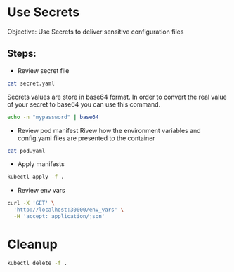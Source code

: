 # Use Secrets
Objective: Use Secrets to deliver sensitive configuration files

## Steps:
* Review secret file
```bash
cat secret.yaml
```

Secrets values are store in base64 format. In order to convert the real value of your secret to base64 you can use this command.
```bash
echo -n "mypassword" | base64  
```

* Review pod manifest
Rivew how the environment variables and config.yaml files are presented to the container
```bash
cat pod.yaml
```

* Apply manifests
```bash
kubectl apply -f .
```

* Review env vars
```bash
curl -X 'GET' \
  'http://localhost:30000/env_vars' \
  -H 'accept: application/json'
```

# Cleanup
```bash
kubectl delete -f .
```